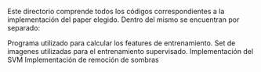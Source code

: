 Este directorio comprende todos los códigos correspondientes a la implementación del paper elegido. 
Dentro del mismo se encuentran por separado:

Programa utilizado para calcular los features de entrenamiento. 
Set de imagenes utilizadas para el entrenamiento supervisado.
Implementación del SVM
Implementación de remoción de sombras
